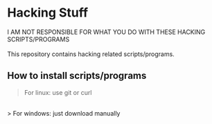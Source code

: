 # Hacking Stuff
I AM NOT RESPONSIBLE FOR WHAT YOU DO WITH THESE HACKING SCRIPTS/PROGRAMS
<br><br>
This repository contains hacking related scripts/programs.

## How to install scripts/programs
> For linux:
use git or curl
<br>
> For windows:
just download manually
